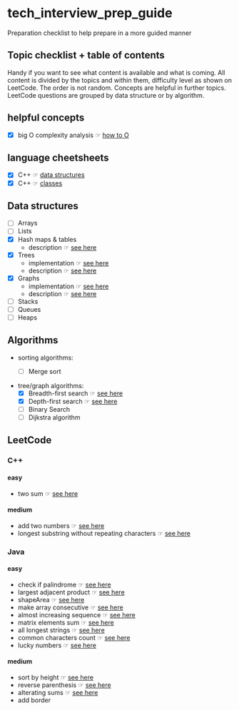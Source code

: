 # tech_interview_prep_guide
Preparation checklist to help prepare in a more guided manner

## Topic checklist + table of contents
Handy if you want to see what content is available and what is coming. All content is divided by the topics and within them, 
difficulty level as shown on LeetCode. The order is not random. Concepts are helpful in further topics.
LeetCode questions are grouped by data structure or by algorithm.

## helpful concepts 
- [x] big O complexity analysis ☞ [how to O](concepts/bigO/README.md)

## language cheetsheets
- [x] C++ ☞ [data structures](cheatsheets/C++/DATA_STRUCTS.md)
- [x] C++ ☞ [classes](cheatsheets/C++/CLASSES.md)

## Data structures
- [ ] Arrays
- [ ] Lists 
- [x] Hash maps & tables
  - description ☞ [see here](data_structs_and_algorithms/data_structs_implementations/hash_map/README.md)
- [x] Trees
  - implementation ☞ [see here](data_structs_and_algorithms/data_structs_implementations/tree/TreeNode.java)
  - description ☞ [see here](data_structs_and_algorithms/data_structs_implementations/tree/README.md)
- [x] Graphs
  - implementation ☞ [see here](data_structs_and_algorithms/data_structs_implementations/graph/Graph.java)
  - description ☞ [see here](data_structs_and_algorithms/data_structs_implementations/graph/README.md)
- [ ] Stacks
- [ ] Queues
- [ ] Heaps

## Algorithms
- sorting algorithms:
  - [ ] Merge sort


- tree/graph algorithms:
  - [x] Breadth-first search ☞ [see here](data_structs_and_algorithms/algorithm_focus/trees/breadth_first_search)
  - [x] Depth-first search ☞ [see here](data_structs_and_algorithms/algorithm_focus/trees/depth_first_search)
  - [ ] Binary Search
  - [ ] Dijkstra algorithm

## LeetCode
### C++
#### easy
- two sum ☞ [see here](leetcode/C++/easy/two%20sum)
#### medium
- add two numbers ☞ [see here](leetcode/C++/medium/add_two_numbers)
- longest substring without repeating characters ☞ [see here](leetcode/C++/medium/longest_substring)
### Java
#### easy
- check if palindrome ☞ [see here](leetcode/Java/easy/palindrome)
- largest adjacent product ☞ [see here](leetcode/Java/easy/adjacentProduct)
- shapeArea ☞ [see here](leetcode/Java/easy/shapeArea)
- make array consecutive ☞ [see here](leetcode/Java/easy/consecutiveArray)
- almost increasing sequence ☞ [see here](leetcode/Java/easy/almostIncreasingSequence)
- matrix elements sum ☞ [see here](leetcode/Java/easy/matrixElementsSum)
- all longest strings ☞ [see here](leetcode/Java/easy/allLongestStrings)
- common characters count ☞ [see here](leetcode/Java/easy/allLongestStrings)
- lucky numbers ☞ [see here](leetcode/Java/easy/isLucky)
#### medium
- sort by height ☞ [see here](leetcode/Java/medium/sortByHeight)
- reverse parenthesis ☞ [see here](leetcode/Java/medium/reverseInParenthesis)
- alterating sums ☞ [see here](leetcode/Java/medium/alternatingSums)
- add border